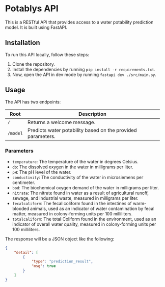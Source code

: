 # Potablys API

This is a RESTful API that provides access to a water potability prediction model. It is built using FastAPI.

## Installation

To run this API locally, follow these steps:

1. Clone the repository.
2. Install the dependencies by running `pip install -r requirements.txt`.
3. Now, open the API in dev mode by running `fastapi dev ./src/main.py`.

## Usage

The API has two endpoints:

| Root | Description |
|------|-------------|
| `/` | Returns a welcome message. |
| `/model` | Predicts water potability based on the provided parameters. |

### Parameters

- `temperature`: The temperature of the water in degrees Celsius.
- `do`: The dissolved oxygen in the water in milligrams per liter.
- `pH`: The pH level of the water.
- `conductivity`: The conductivity of the water in microsiemens per centimeter.
- `bod`: The biochemical oxygen demand of the water in milligrams per liter.
- `nitrate`: The nitrate found in water as a result of agricultural runoff, sewage, and industrial waste, measured in milligrams per liter.
- `fecalcaliform`: The fecal coliform found in the intestines of warm-blooded animals, used as an indicator of water contamination by fecal matter, measured in colony-forming units per 100 milliliters.
- `totalcaliform`: The total Coliform found in the environment, used as an indicator of overall water quality, measured in colony-forming units per 100 milliliters.

The response will be a JSON object like the following:

```json
{
	"detail": [
		{
			"type": "prediction_result",
			"msg": true
		}
	]
}
```
